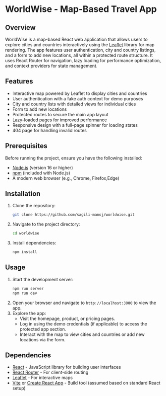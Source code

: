 # WorldWise - Map-Based Travel App

## Overview
WorldWise is a map-based React web application that allows users to explore cities and countries interactively using the [Leaflet](https://leafletjs.com/) library for map rendering. The app features user authentication, city and country listings, and a form to add new locations, all within a protected route structure. It uses React Router for navigation, lazy loading for performance optimization, and context providers for state management.

## Features
- Interactive map powered by Leaflet to display cities and countries
- User authentication with a fake auth context for demo purposes
- City and country lists with detailed views for individual cities
- Form to add new locations
- Protected routes to secure the main app layout
- Lazy-loaded pages for improved performance
- Responsive design with a full-page spinner for loading states
- 404 page for handling invalid routes

## Prerequisites
Before running the project, ensure you have the following installed:
- [Node.js](https://nodejs.org/) (version 16 or higher)
- [npm](https://www.npmjs.com/) (included with Node.js)
- A modern web browser (e.g., Chrome, Firefox,Edge)

## Installation
1. Clone the repository:
   ```bash
   git clone https://github.com/sagili-manoj/worldwise.git
   ```
2. Navigate to the project directory:
   ```bash
   cd worldwise
   ```
3. Install dependencies:
   ```bash
   npm install
   ```

## Usage
1. Start the development server:
   ```bash
   npm run server
   npm run dev
   ```
2. Open your browser and navigate to `http://localhost:3000` to view the app.
3. Explore the app:
   - Visit the homepage, product, or pricing pages.
   - Log in using the demo credentials (if applicable) to access the protected app section.
   - Interact with the map to view cities and countries or add new locations via the form.


## Dependencies
- [React](https://reactjs.org/) - JavaScript library for building user interfaces
- [React Router](https://reactrouter.com/) - For client-side routing
- [Leaflet](https://leafletjs.com/) - For interactive maps
- [Vite](https://vitejs.dev/) or [Create React App](https://create-react-app.dev/) - Build tool (assumed based on standard React setup)


